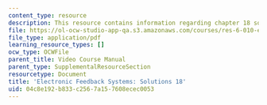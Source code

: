```yaml
---
content_type: resource
description: This resource contains information regarding chapter 18 solutions.
file: https://ol-ocw-studio-app-qa.s3.amazonaws.com/courses/res-6-010-electronic-feedback-systems-spring-2013/04c8e192b833c2567a157608ecec0053_MITRES_6-010S13_sol18.pdf
file_type: application/pdf
learning_resource_types: []
ocw_type: OCWFile
parent_title: Video Course Manual
parent_type: SupplementalResourceSection
resourcetype: Document
title: 'Electronic Feedback Systems: Solutions 18'
uid: 04c8e192-b833-c256-7a15-7608ecec0053
---
```

